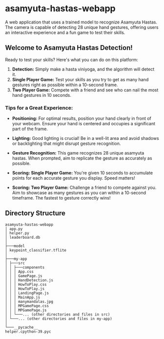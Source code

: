 # asamyuta-hastas-webapp

A web application that uses a trained model to recognize Asamyuta Hastas. The camera is capable of detecting 28 unique hand gestures, offering users an interactive experience and a fun game to test their skills.

## Welcome to Asamyuta Hastas Detection!

Ready to test your skills? Here's what you can do on this platform:

1. **Detection:** Simply make a hasta viniyoga, and the algorithm will detect it.
2. **Single Player Game:** Test your skills as you try to get as many hand gestures right as possible within a 10-second frame.
3. **Two Player Game:** Compete with a friend and see who can nail the most hand gestures in 10 seconds.

### Tips for a Great Experience:

- **Positioning:** For optimal results, position your hand clearly in front of your webcam. Ensure your hand is centered and occupies a significant part of the frame.

- **Lighting:** Good lighting is crucial! Be in a well-lit area and avoid shadows or backlighting that might disrupt gesture recognition.

- **Gesture Recognition:** This game recognizes 28 unique asamyuta hastas. When prompted, aim to replicate the gesture as accurately as possible.

- **Scoring: Single Player Game:** You're given 10 seconds to accumulate points for each accurate gesture you display. Speed matters!

- **Scoring: Two Player Game:** Challenge a friend to compete against you. Aim to showcase as many gestures as you can within a 10-second timeframe. The fastest to gesture correctly wins!

## Directory Structure
```
asamyuta-hastas-webapp
│ app.py
│ helper.py
│ leaderboard.db
│
├───model
│ keypoint_classifier.tflite
│
├───my-app
│ ├───src
│ │ ├───components
│ │ │ App.css
│ │ │ GamePage.js
│ │ │ HandDetection.js
│ │ │ HowToPlay.css
│ │ │ HowToPlay.js
│ │ │ LandingPage.js
│ │ │ MainApp.js
│ │ │ manymandalas.jpg
│ │ │ MPGamePage.css
│ │ │ MPGamePage.js
│ │ └───... (other directories and files in src)
│ └───... (other directories and files in my-app)
│
└───__pycache__
helper.cpython-39.pyc
```

